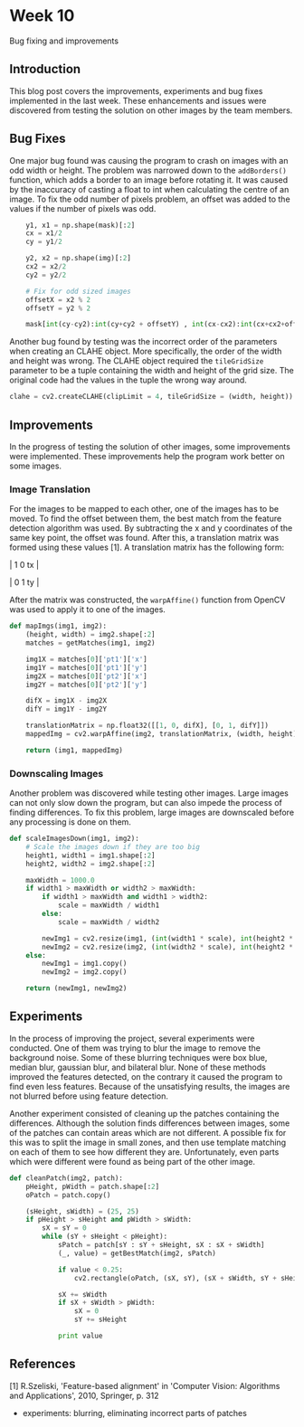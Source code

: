 # Week 10
Bug fixing and improvements

## Introduction
This blog post covers the improvements, experiments and bug fixes implemented
in the last week. These enhancements and issues were discovered from testing
the solution on other images by the team members.

## Bug Fixes
One major bug found was causing the program to crash on images with an odd width
or height. The problem was narrowed down to the `addBorders()` function, which
adds a border to an image before rotating it. It was caused by the inaccuracy of
casting a float to int when calculating the centre of an image. To fix the odd
number of pixels problem, an offset was added to the values if the number of pixels
was odd.

```python
    y1, x1 = np.shape(mask)[:2]
    cx = x1/2
    cy = y1/2

    y2, x2 = np.shape(img)[:2]
    cx2 = x2/2
    cy2 = y2/2

    # Fix for odd sized images
    offsetX = x2 % 2
    offsetY = y2 % 2

    mask[int(cy-cy2):int(cy+cy2 + offsetY) , int(cx-cx2):int(cx+cx2+offsetY)] = img[0:y2, 0:x2]
```

Another bug found by testing was the incorrect order of the parameters when creating
an CLAHE object. More specifically, the order of the width and height was wrong.
The CLAHE object required the `tileGridSize` parameter to be a tuple containing
the width and height of the grid size. The original code had the values in the tuple
the wrong way around.

```python
clahe = cv2.createCLAHE(clipLimit = 4, tileGridSize = (width, height))
```

## Improvements
In the progress of testing the solution of other images, some improvements were
implemented. These improvements help the program work better on some images.

### Image Translation
For the images to be mapped to each other, one of the images has to be moved.
To find the offset between them, the best match from the feature detection
algorithm was used. By subtracting the x and y coordinates of the same key point,
the offset was found. After this, a translation matrix was formed using these values [1].
A translation matrix has the following form:

| 1 0 tx |

| 0 1 ty |

After the matrix was constructed, the `warpAffine()` function from OpenCV was used
to apply it to one of the images.

```python
def mapImgs(img1, img2):
    (height, width) = img2.shape[:2]
    matches = getMatches(img1, img2)

    img1X = matches[0]['pt1']['x']
    img1Y = matches[0]['pt1']['y']
    img2X = matches[0]['pt2']['x']
    img2Y = matches[0]['pt2']['y']

    difX = img1X - img2X
    difY = img1Y - img2Y

    translationMatrix = np.float32([[1, 0, difX], [0, 1, difY]])
    mappedImg = cv2.warpAffine(img2, translationMatrix, (width, height))

    return (img1, mappedImg)
```

### Downscaling Images
Another problem was discovered while testing other images. Large images can
not only slow down the program, but can also impede the process of finding differences.
To fix this problem, large images are downscaled before any processing is done on them.

```python
def scaleImagesDown(img1, img2):
    # Scale the images down if they are too big
    height1, width1 = img1.shape[:2]
    height2, width2 = img2.shape[:2]

    maxWidth = 1000.0
    if width1 > maxWidth or width2 > maxWidth:
        if width1 > maxWidth and width1 > width2:
            scale = maxWidth / width1
        else:
            scale = maxWidth / width2

        newImg1 = cv2.resize(img1, (int(width1 * scale), int(height2 * scale)), interpolation = cv2.INTER_AREA)
        newImg2 = cv2.resize(img2, (int(width2 * scale), int(height2 * scale)), interpolation = cv2.INTER_AREA)
    else:
        newImg1 = img1.copy()
        newImg2 = img2.copy()

    return (newImg1, newImg2)
```

## Experiments
In the process of improving the project, several experiments were conducted.
One of them was trying to blur the image to remove the background noise. Some of
these blurring techniques were box blue, median blur, gaussian blur, and bilateral blur.
None of these methods improved the features detected, on the contrary it caused the
program to find even less features. Because of the unsatisfying results, the
images are not blurred before using feature detection.

Another experiment consisted of cleaning up the patches containing the differences.
Although the solution finds differences between images, some of the patches can contain
areas which are not different. A possible fix for this was to split the image in
small zones, and then use template matching on each of them to see how different they are.
Unfortunately, even parts which were different were found as being part of the other image.

```python
def cleanPatch(img2, patch):
    pHeight, pWidth = patch.shape[:2]
    oPatch = patch.copy()

    (sHeight, sWidth) = (25, 25)
    if pHeight > sHeight and pWidth > sWidth:
        sX = sY = 0
        while (sY + sHeight < pHeight):
            sPatch = patch[sY : sY + sHeight, sX : sX + sWidth]
            (_, value) = getBestMatch(img2, sPatch)

            if value < 0.25:
                cv2.rectangle(oPatch, (sX, sY), (sX + sWidth, sY + sHeight), (0, 0, 0), 1)

            sX += sWidth
            if sX + sWidth > pWidth:
                sX = 0
                sY += sHeight

            print value
```

## References
[1] R.Szeliski, 'Feature-based alignment' in 'Computer Vision: Algorithms and Applications',
2010, Springer, p. 312


* experiments: blurring, eliminating incorrect parts of patches
